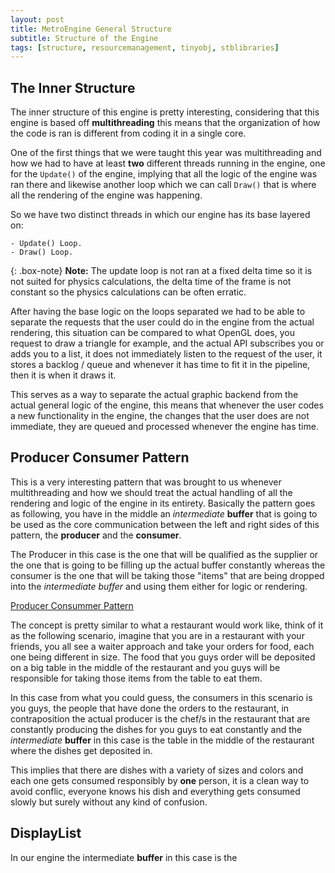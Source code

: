 ```yaml
---
layout: post
title: MetroEngine General Structure
subtitle: Structure of the Engine
tags: [structure, resourcemanagement, tinyobj, stblibraries]
---
```



## The Inner Structure

  The inner structure of this engine is pretty interesting, considering that this engine is based off **multithreading** this means that the organization of how the code is ran is different from coding it in a single core.

  One of the first things that we were taught this year was multithreading and how we had to have at least **two** different threads running in the engine, one for the ```Update()``` of the engine, implying that all the logic of the engine was ran there and likewise another loop which we can call ```Draw()``` that is where all the rendering of the engine was happening.

  So we have two distinct threads in which our engine has its base layered on:
  
    - Update() Loop.
    - Draw() Loop.

 {: .box-note}
**Note:** The update loop is not ran at a fixed delta time so it is not suited for physics calculations, the delta time of the frame is not constant so the physics calculations can be often erratic.

  After having the base logic on the loops separated we had to be able to separate the requests that the user could do in the engine from the actual rendering, this situation can be compared to what OpenGL does, you request to draw a triangle for example, and the actual API subscribes you or adds you to a list, it does not immediately listen to the request of the user, it stores a backlog / queue and whenever it has time to fit it in the pipeline, then it is when it draws it. 

  This serves as a way to separate the actual graphic backend from the actual general logic of the engine, this means that whenever the user codes a new functionality in the engine, the changes that the user does are not immediate, they are queued and processed whenever the engine has time.

  ## Producer Consumer Pattern

  This is a very interesting pattern that was brought to us whenever multithreading and how we should treat the actual handling of all the rendering and logic of the engine in its entirety. Basically the pattern goes as following, you have in the middle an _intermediate_ **buffer** that is going to be used as the core communication between the left and right sides of this pattern, the **producer** and the **consumer**.

  The Producer in this case is the one that will be qualified as the supplier or the one that is going to be filling up the actual buffer constantly whereas the consumer is the one that will be taking those "items" that are being dropped into the _intermediate buffer_ and using them either for logic or rendering.

  [Producer Consummer Pattern](https://www.google.com/url?sa=i&url=http%3A%2F%2Frunlabs.azurewebsites.net%2F2017%2F08%2F21%2Fmulti-thread-producer-consumer%2F&psig=AOvVaw1bhiH-y_SCJrF5whfYfuhi&ust=1621025944138000&source=images&cd=vfe&ved=0CAIQjRxqFwoTCODxnrLGx_ACFQAAAAAdAAAAABAJ)

  The concept is pretty similar to what a restaurant would work like, think of it as the following scenario, imagine that you are in a restaurant with your friends, you all see a waiter approach and take your orders for food, each one being different in size. The food that you guys order will be deposited on a big table in the middle of the restaurant and you guys will be responsible for taking those items from the table to eat them.

  In this case from what you could guess, the consumers in this scenario is you guys, the people that have done the orders to the restaurant, in contraposition the actual producer is the chef/s in the restaurant that are constantly producing the dishes for you guys to eat constantly and the _intermediate_ **buffer** in this case is the table in the middle of the restaurant where the dishes get deposited in.

  This implies that there are dishes with a variety of sizes and colors and each one gets consumed responsibly by **one** person, it is a clean way to avoid conflic, everyone knows his dish and everything gets consumed slowly but surely without any kind of confusion.

  ## DisplayList

  In our engine the intermediate **buffer** in this case is the 



